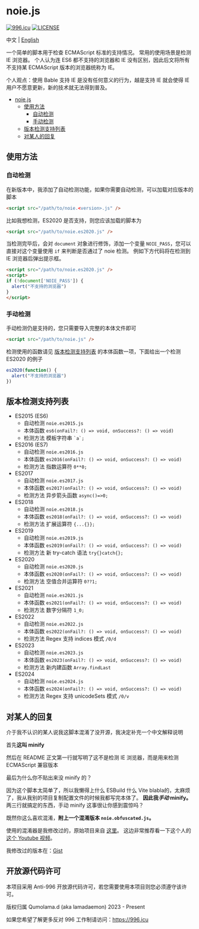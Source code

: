 # noie.js

[![996.icu](https://img.shields.io/badge/link-996.icu-red.svg)](https://996.icu)
[![LICENSE](https://img.shields.io/badge/license-Anti%20996-blue.svg)](https://github.com/996icu/996.ICU/blob/master/LICENSE)

中文 | [English](README-EN.MD)

一个简单的脚本用于检查 ECMAScript 标准的支持情况。
常用的使用场景是检测 IE 浏览器。
个人认为连 ES6 都不支持的浏览器和 IE 没有区别，因此后文将所有不支持某 ECMAScript 版本的浏览器统称为 IE。

个人观点：使用 Bable 支持 IE 是没有任何意义的行为，越是支持 IE 就会使得 IE 用户不愿意更新，新的技术就无法得到普及。

- [noie.js](#noiejs)
  * [使用方法](#使用方法)
    - [自动检测](#自动检测)
    - [手动检测](#手动检测)
  * [版本检测支持列表](#版本检测支持列表)
  * [对某人的回复](#对某人的回复)

## 使用方法

### 自动检测
在新版本中，我添加了自动检测功能，如果你需要自动检测，可以加载对应版本的脚本
```html
<script src="/path/to/noie.<version>.js" />
```

比如我想检测，ES2020 是否支持，则您应该加载的脚本为
```html
<script src="/path/to/noie.es2020.js" />
```

当检测完毕后，会对 `document` 对象进行修饰，添加一个变量 `NOIE_PASS`，您可以直接对这个变量使用 `if` 来判断是否通过了 noie 检测。
例如下方代码将在检测到 IE 浏览器后弹出提示框。

```html
<script src="/path/to/noie.es2020.js" />
<script>
if (!document['NOIE_PASS']) {
  alert("不支持的浏览器")
}
</script>
```
### 手动检测
手动检测仍是支持的，您只需要导入完整的本体文件即可
```html
<script src="/path/to/noie.js" />
```

检测使用的函数请见 [版本检测支持列表](#版本检测支持列表) 的本体函数一项，下面给出一个检测 ES2020 的例子

```javascript
es2020(function() {
  alert("不支持的浏览器")
})
```

## 版本检测支持列表

- ES2015 (ES6)
  + 自动检测 `noie.es2015.js`
  + 本体函数 `es6(onFail?: () => void, onSuccess?: () => void)` 
  + 检测方法 模板字符串 ``` `a`; ``` 
- ES2016 (ES7)
  + 自动检测 `noie.es2016.js`
  + 本体函数 `es2016(onFail?: () => void, onSuccess?: () => void)` 
  + 检测方法 指数运算符 ``` 0**0; ``` 
- ES2017
  + 自动检测 `noie.es2017.js`
  + 本体函数 `es2017(onFail?: () => void, onSuccess?: () => void)` 
  + 检测方法 异步箭头函数 ``` async()=>0; ``` 
- ES2018
  + 自动检测 `noie.es2018.js`
  + 本体函数 `es2018(onFail?: () => void, onSuccess?: () => void)` 
  + 检测方法 扩展运算符 ``` {...{}}; ``` 
- ES2019
  + 自动检测 `noie.es2019.js`
  + 本体函数 `es2019(onFail?: () => void, onSuccess?: () => void)` 
  + 检测方法 新 try-catch 语法 ``` try{}catch{}; ``` 
- ES2020
  + 自动检测 `noie.es2020.js`
  + 本体函数 `es2020(onFail?: () => void, onSuccess?: () => void)` 
  + 检测方法 空值合并运算符 ``` 0??1; ``` 
- ES2021
  + 自动检测 `noie.es2021.js`
  + 本体函数 `es2021(onFail?: () => void, onSuccess?: () => void)` 
  + 检测方法 数字分隔符 ``` 1_0; ``` 
- ES2022
  + 自动检测 `noie.es2022.js`
  + 本体函数 `es2022(onFail?: () => void, onSuccess?: () => void)` 
  + 检测方法 Regex 支持 indices 模式 ``` /0/d ``` 
- ES2023
  + 自动检测 `noie.es2023.js`
  + 本体函数 `es2023(onFail?: () => void, onSuccess?: () => void)` 
  + 检测方法 新内建函数 ``` Array.findLast ``` 
- ES2024
  + 自动检测 `noie.es2024.js`
  + 本体函数 `es2024(onFail?: () => void, onSuccess?: () => void)` 
  + 检测方法 Regex 支持 unicodeSets 模式 ``` /0/v ``` 

## 对某人的回复

介于我不认识的某人说我这脚本混淆了没开源，我决定补充一个中文解释说明

首先**这叫 minify**

然后在 README 正文第一行就写明了这不是检测 IE 浏览器，而是用来检测 ECMAScript 兼容版本

最后为什么你不贴出来没 minify 的？

因为这个脚本太简单了，所以我懒得上什么 ESBuild 什么 Vite blabla的，太麻烦了，我从我别的项目复制配置文件的时候我都写完本体了。
**因此我*手动* minify。**
两三行就搞定的东西，手动 minify 这事很让你感到震惊吗？

既然你这么喜欢混淆，**附上一个混淆版本 `noie.obfuscated.js`。**

使用的混淆器是我修改过的，原始项目来自 [这里](https://github.com/lowbyteproductions/JavaScript-Is-Weird)。
这边非常推荐看一下这个人的 [这个 Youtube 视频](https://www.youtube.com/watch?v=sRWE5tnaxlI)。

我修改过的版本在：[Gist](https://gist.github.com/Lama3L9R/16e84970e357ed77d72b3fb02d7c5fce)

## 开放源代码许可

本项目采用 Anti-996 开放源代码许可，若您需要使用本项目则您必须遵守该许可。

版权归属 Qumolama.d (aka lamadaemon) 2023 - Present

如果您希望了解更多反对 996 工作制请访问：https://996.icu
